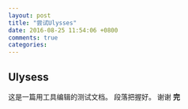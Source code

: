 ```yaml
---
layout: post
title: "尝试Ulysses"
date: 2016-08-25 11:54:06 +0800
comments: true
categories: 
---
```

<!--more-->
## Ulysess
这是一篇用工具编辑的测试文档。
段落把握好。
谢谢 **完**